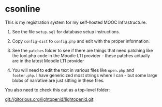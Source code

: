 csonline
========

This is my registration system for my self-hosted MOOC Infrastructure.

1. See the file ```setup.sql``` for database setup instructions.

2. Copy ```config-dist``` to ```config.php``` and edit with the proper information.

3. See the ```patches``` folder to see if there are things that need patching like the 
tool.php code in the Moodle LTI provider - these patches actually are in the latest
Moodle LTI provider 

4. You will need to edit the text in various files like ```open.php``` and ```footer.php```.
I have genericized most strings where I can - but some large blobs of narrative
are just sitting in these files.

You also need to check this out as a top-level folder:

[git://gitorious.org/lightopenid/lightopenid.git](http://gitorious.org/lightopenid)

